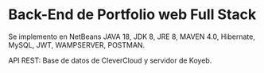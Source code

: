 # Back-End de Portfolio web Full Stack
Se implemento en NetBeans JAVA 18, JDK 8, JRE 8, MAVEN 4.0, Hibernate, MySQL, JWT, WAMPSERVER, POSTMAN.


API REST: Base de datos de CleverCloud y servidor de Koyeb.
